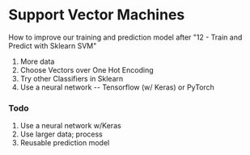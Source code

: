 
# Support Vector Machines
How to improve our training and prediction model after "12 - Train and Predict with Sklearn SVM"

1. More data
2. Choose Vectors over One Hot Encoding
3. Try other Classifiers in Sklearn
4. Use a neural network -- Tensorflow (w/ Keras) or PyTorch 


### Todo
1. Use a neural network w/Keras
2. Use larger data; process
3. Reusable prediction model
